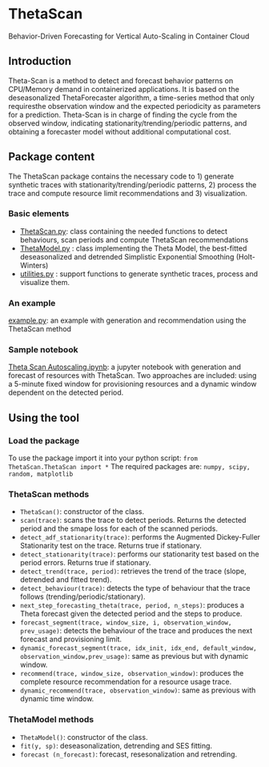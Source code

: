# ThetaScan
Behavior-Driven Forecasting for Vertical Auto-Scaling in Container Cloud

## Introduction
Theta-Scan is a method to detect and forecast behavior patterns on CPU/Memory demand in containerized  applications. It  is  based  on  the  deseasonalized  ThetaForecaster algorithm, a time-series method that only requiresthe  observation  window  and  the  expected  periodicity  as parameters  for  a  prediction.  Theta-Scan  is  in  charge  of finding  the  cycle  from  the  observed  window,  indicating stationarity/trending/periodic patterns, and obtaining a forecaster model without additional computational cost.

## Package content
The ThetaScan package contains the necessary code to 1) generate synthetic traces with stationarity/trending/periodic patterns, 2) process the trace and compute resource limit recommendations and 3) visualization.

### Basic elements
* [ThetaScan.py](https://github.com/HiEST/ThetaScan/blob/main/package/ThetaScan/ThetaScan.py): class containing the needed functions to detect behaviours, scan periods and compute ThetaScan recommendations
* [ThetaModel.py](https://github.com/HiEST/ThetaScan/blob/main/package/ThetaScan/ThetaModel.py) : class implementing the Theta Model, the best-fitted deseasonalized and detrended Simplistic Exponential Smoothing (Holt-Winters)
* [utilities.py](https://github.com/HiEST/ThetaScan/blob/main/package/ThetaScan/utilities.py) : support functions to generate synthetic traces, process and visualize them.

### An example
[example.py](https://github.com/HiEST/ThetaScan/blob/main/package/example.py): an example with generation and recommendation using the ThetaScan method

### Sample notebook
[Theta Scan Autoscaling.ipynb](https://github.com/HiEST/ThetaScan/blob/main/examples/Theta%20Scan%20Autoscaling.ipynb): a jupyter notebook with generation and forecast of resources with ThetaScan. Two approaches are included: using a 5-minute fixed window for provisioning resources and a dynamic window dependent on the detected period.

## Using the tool
### Load the package
To use the package import it into your python script:
```from ThetaScan.ThetaScan import *```
The required packages are: ```numpy, scipy, random, matplotlib```

### ThetaScan methods
* ```ThetaScan()```: constructor of the class.
* ```scan(trace)```: scans the trace to detect periods. Returns the detected period and the smape loss for each of the scanned periods.
* ```detect_adf_stationarity(trace)```: performs the Augmented Dickey-Fuller Stationarity test on the trace. Returns true if stationary.
* ```detect_stationarity(trace)```: performs our stationarity test based on the period errors. Returns true if stationary.
* ```detect_trend(trace, period)```: retrieves the trend of the trace (slope, detrended and fitted trend).
* ```detect_behaviour(trace)```: detects the type of behaviour that the trace follows (trending/periodic/stationary).
* ```next_step_forecasting_theta(trace, period, n_steps)```: produces a Theta forecast given the detected period and the steps to produce.
* ```forecast_segment(trace, window_size, i, observation_window, prev_usage)```: detects the behaviour of the trace and produces the next forecast and provisioning limit.
* ```dynamic_forecast_segment(trace, idx_init, idx_end, default_window, observation_window,prev_usage)```: same as previous but with dynamic window.
* ```recommend(trace, window_size, observation_window)```: produces the complete resource recommendation for a resource usage trace.
* ```dynamic_recommend(trace, observation_window)```: same as previous with dynamic time window.

### ThetaModel methods
* ```ThetaModel()```: constructor of the class.
* ```fit(y, sp)```: deseasonalization, detrending and SES fitting.
* ```forecast (n_forecast)```: forecast, resesonalization and retrending.
